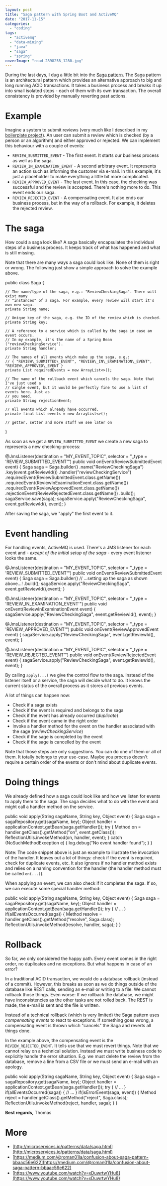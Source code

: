 ```yaml
---
layout: post
title: "Saga pattern with Spring Boot and ActiveMQ"
date: "2017-11-15"
categories: 
  - "coding"
tags: 
  - "activemq"
  - "data-mining"
  - "java"
  - "saga"
  - "spring"
coverImage: "road-2898258_1280.jpg"
---
```


During the last days, I dug a little bit into the [Saga pattern](http://microservices.io/patterns/data/saga.html). The Saga pattern is an architectural pattern which provides an alternative approach to big and long running ACID transactions. It takes a business process and breaks it up into small isolated steps - each of them with its own transaction. The overall consistency is provided by manually reverting past actions.

# Example

Imagine a system to submit reviews (very much like I described in my [boilerplate project](http://tuhrig.de/spring-boot-boilerplate-project-with-activemq-and-angularjs)). An user can submit a review which is checked (by a person or an algorithm) and either approved or rejected. We can implement this behaviour with a couple of events:

- `REVIEW_SUBMITTED_EVENT` - The first event. It starts our business process as well as the saga.
- `REVIEW_IN_EXAMINATION_EVENT` - A second arbitrary event. It represents an action such as informing the customer via e-mail. In this example, it's just a placeholder to make everything a little bit more complicated.
- `REVIEW_APPROVED_EVENT` - The last event. In this case, the checking was successful and the review is accepted. There's nothing more to do. This event ends our saga.
- `REVIEW_REJECTED_EVENT` - A compensating event. It also ends our business process, but in the way of a rollback. For example, it deletes the rejected review.

# The saga

How could a saga look like? A saga basically encapsulates the individual steps of a business process. It keeps track of what has happened and what is still missing.

Note that there are many ways a saga could look like. None of them is right or wrong. The following just show a simple approach to solve the example above.

public class Saga {

    // The name/type of the saga, e.g.: "ReviewCheckingSaga". There will exist many 
    // "instances" of a saga. For example, every review will start it's own new saga.
    private String name;

    // Unique key of the saga, e.g. the ID of the review which is checked.
    private String key;

    // A reference to a service which is called by the saga in case an event occurs.
    // In my example, it's the name of a Spring Bean ("reviewCheckingService").
    private String handler;

    // The names of all events which make up the saga, e.g.: 
    // { "REVIEW\_SUBMITTED\_EVENT", "REVIEW\_IN\_EXAMINATION\_EVENT", "REVIEW\_APPROVED\_EVENT }
    private List requiredEvents = new ArrayList<>();

    // The name of the rollback event which cancels the saga. Note that I've just used a 
    // single event, but it would be perfectly fine to use a list of events here. Just as
    // you need.
    private String rejectionEvent;

    // All events which already have occurred.
    private final List events = new ArrayList<>();

    // getter, setter and more stuff we see later on
}

As soon as we get a `REVIEW_SUBMITTED_EVENT` we create a new saga to represents a new checking-process:

@JmsListener(destination = "MY\_EVENT\_TOPIC", selector = "\_type = 'REVIEW\_SUBMITTED\_EVENT'")
public void onEvent(ReviewSubmittedEvent event) {
    Saga saga = Saga.builder()
                    .name("ReviewCheckingSaga")
                    .key(event.getReviewId())
                    .handler("reviewCheckingService")
                    .requiredEvent(ReviewSubmittedEvent.class.getName())
                    .requiredEvent(ReviewInExaminationEvent.class.getName())
                    .requiredEvent(ReviewApprovedEvent.class.getName())
                    .rejectionEvent(ReviewRejectedEvent.class.getName())
                    .build();
    sagaService.save(saga);
    sagaService.apply("ReviewCheckingSaga", event.getReviewId(), event);
}

After saving the saga, we "apply" the first event to it.

# Event handling

For handling events, ActiveMQ is used. There's a JMS listener for each event and - _except of the initial setup of the saga_ - every event listener looks the same.

@JmsListener(destination = "MY\_EVENT\_TOPIC", selector = "\_type = 'REVIEW\_SUBMITTED\_EVENT'")
public void onEvent(ReviewSubmittedEvent event) {
    Saga saga = Saga.builder()
                    // ...setting up the saga as shown above...!
                    .build();
    sagaService.apply("ReviewCheckingSaga", event.getReviewId(),event);
}

@JmsListener(destination = "MY\_EVENT\_TOPIC", selector = "\_type = 'REVIEW\_IN\_EXAMINATION\_EVENT'")
public void onEvent(ReviewInExaminationEvent event) {
    sagaService.apply("ReviewCheckingSaga", event.getReviewId(), event);
}

@JmsListener(destination = "MY\_EVENT\_TOPIC", selector = "\_type = 'REVIEW\_APPROVED\_EVENT'")
public void onEvent(ReviewApprovedEvent event) {
    sagaService.apply("ReviewCheckingSaga", event.getReviewId(), event);
}

@JmsListener(destination = "MY\_EVENT\_TOPIC", selector = "\_type = 'REVIEW\_REJECTED\_EVENT'")
public void onEvent(ReviewRejectedEvent event) {
    sagaService.apply("ReviewCheckingSaga", event.getReviewId(), event);
}

By calling `apply(...)` we give the control flow to the saga. Instead of the listener itself or a service, the saga will decide what to do. It knows the current status of the overall process as it stores all previous events. 

A lot of things can happen now:

  - Check if a saga exists
  - Check if the event is required and belongs to the saga
  - Check if the event has already occurred (_duplicate_)
  - Check if the event came in the right order
  - Invoke a handler method for the event on the handler associated with the sage (_reviewCheckingService_)
  - Check if the sage is completed by the event
  - Check if the sage is cancelled by the event

Note that those steps are only suggestions. You can do one of them or all of them. It totally belongs to your use-case. Maybe you process doesn't require a certain order of the events or don't mind about duplicate events.

# Doing things

We already defined how a saga could look like and how we listen for events to apply them to the saga. The saga decides what to do with the event and might call a handler method on the service.

public void apply(String sagaName, String key, Object event) {
    Saga saga = sagaRepository.get(sagaName, key);
    Object handler = applicationContext.getBean(saga.getHandler());
    try {
        Method on = handler.getClass().getMethod("on", event.getClass());
        ReflectionUtils.invokeMethod(on, handler, event);
    } catch (NoSuchMethodException e) {
        log.debug("No event handler found");
    }
}

Note: The code snippet above is just an example to illustrate the invocation of the handler. It leaves out a lot of things: check if the event is required, check for duplicate events, etc. It also ignores if no handler method exists and relies on a naming convention for the handler (the handler method must be called `on(...)`).

When applying an event, we can also check if it completes the saga. If so, we can execute some special handler method:

public void apply(String sagaName, String key, Object event) {
    Saga saga = sagaRepository.get(sagaName, key);
    Object handler = applicationContext.getBean(saga.getHandler());
    try {
        // ...
    }
    if(allEventsOccurred(saga)) {
        Method resolve = handler.getClass().getMethod("resolve", Saga.class);
        ReflectionUtils.invokeMethod(resolve, handler, saga);
    }
}

# Rollback

So far, we only considered the happy path. Every event comes in the right order, no duplicates and no exceptions. But what happens in case of an error?

In a traditional ACID transaction, we would do a database rollback (instead of a commit). However, this breaks as soon as we do things outside of the database like REST calls, sending an e-mail or writing to a file. We cannot rollback those things. Even worse: If we rollback the database, we might have inconsistencies as the other tasks are not rolled back. The REST is made, the e-mail is sent and the file is written.

Instead of a technical rollback (which is very limited) the Saga pattern uses _compensating events_ to react to exceptions. If something goes wrong, a compensating event is thrown which "cancels" the Saga and reverts all things done.

In the example above, the compensating event is the `REVIEW_REJECTED_EVENT`. It tells use that we must revert things. Note that we cannot relay on a technical solution. Instead we must write business code to explicitly handle the error situation. E.g. we must delete the review from the database, remove a line from a CSV file or we must send an e-mail with an apology.

public void apply(String sagaName, String key, Object event) {
    Saga saga = sagaRepository.get(sagaName, key);
    Object handler = applicationContext.getBean(saga.getHandler());
    try {
        // ...
    }
    if(allEventsOccurred(saga)) {
        // ...
    }
    if(isErrorEvent(saga, event)) {
        Method reject = handler.getClass().getMethod("reject", Saga.class);
        ReflectionUtils.invokeMethod(reject, handler, saga);
    }
}

**Best regards,**
Thomas

# More

  - [http://microservices.io/patterns/data/saga.html](http://microservices.io/patterns/data/saga.html)
  - [https://medium.com/@roman01la/confusion-about-saga-pattern-bbaac56e622](https://medium.com/@roman01la/confusion-about-saga-pattern-bbaac56e622)
  - [https://www.youtube.com/watch?v=xDuwrtwYHu8](https://www.youtube.com/watch?v=xDuwrtwYHu8)
